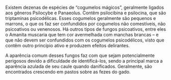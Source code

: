 Existem dezenas de espécies de “cogumelos mágicos”, geralmente ligados aos gêneros Psilocybe e Panaeolus. Contêm psilocibina e psilocina, que são triptaminas psicodélicas. Esses cogumelos geralmente são pequenos e marrons, o que os faz ser confundidos por cogumelos não comestíveis, não psicoativos ou venenosos. Há outros tipos de fungos psicoativos, entre eles o Amanita muscaria que tem cor avermelhada com manchas brancas – e que não devem ser confundidos com os cogumelos psicodélicos, visto que contêm outro princípio ativo e produzem efeitos delirantes.

A aparência comum desses fungos faz com que sejam potencialmente perigosos devido a dificuldade de identificá-los, sendo a principal marca a aparência azulada de seu caule quando danificados. Geralmente, são encontrados crescendo em pastos sobre as fezes do gado.